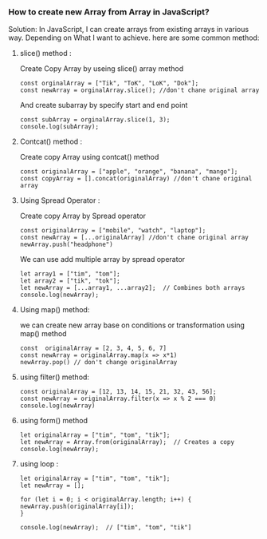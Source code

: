 ### How to create new Array from Array in JavaScript?

Solution: In JavaScript, I can create arrays from existing arrays in various way. Depending on What I want to achieve.
here are some common method:

1.  slice() method :

    Create Copy Array by useing slice() array method

        const orginalArray = ["Tik", "ToK", "LoK", "Dok"];
        const newArray = orginalArray.slice(); //don't chane original array

    And create subarray by specify start and end point

        const subArray = orginalArray.slice(1, 3);
        console.log(subArray);

2.  Contcat() method :

    Create copy Array using contcat() method

        const originalArray = ["apple", "orange", "banana", "mango"];
        const copyArray = [].concat(originalArray) //don't chane original array

3.  Using Spread Operator :

    Create copy Array by Spread operator

        const originalArray = ["mobile", "watch", "laptop"];
        const newArray = [...originalArray] //don't chane original array
        newArray.push("headphone")

    We can use add multiple array by spread operator

        let array1 = ["tim", "tom"];
        let array2 = ["tik", "tok"];
        let newArray = [...array1, ...array2];  // Combines both arrays
        console.log(newArray);

4.  Using map() method:

    we can create new array base on conditions or transformation using map() method

        const  originalArray = [2, 3, 4, 5, 6, 7]
        const newArray = originalArray.map(x => x*1)
        newArray.pop() // don't change originalArray

5.  using filter() method:

        const originalArray = [12, 13, 14, 15, 21, 32, 43, 56];
        const newArray = originalArray.filter(x => x % 2 === 0)
        console.log(newArray)

6.  using form() method

        let originalArray = ["tim", "tom", "tik"];
        let newArray = Array.from(originalArray);  // Creates a copy
        console.log(newArray);

7.  using loop :

        let originalArray = ["tim", "tom", "tik"];
        let newArray = [];

        for (let i = 0; i < originalArray.length; i++) {
        newArray.push(originalArray[i]);
        }

        console.log(newArray);  // ["tim", "tom", "tik"]
